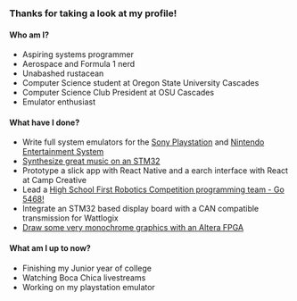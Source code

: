 ### Thanks for taking a look at my profile!

#### Who am I?
- Aspiring systems programmer
- Aerospace and Formula 1 nerd
- Unabashed rustacean
- Computer Science student at Oregon State University Cascades 
- Computer Science Club President at OSU Cascades 
- Emulator enthusiast

#### What have I done?
- Write full system emulators for the [Sony Playstation](https://github.com/Colin-Suckow/vaporstation) and [Nintendo Entertainment System](https://github.com/Colin-Suckow/rust-nes)
- [Synthesize great music on an STM32](https://github.com/Colin-Suckow/STM32_Synth)
- Prototype a slick app with React Native and a earch interface with React at Camp Creative
- Lead a [High School First Robotics Competition programming team - Go 5468!](https://summitrobotics.com/)
- Integrate an STM32 based display board with a CAN compatible transmission for Wattlogix
- [Draw some very monochrome graphics with an Altera FPGA](https://github.com/Colin-Suckow/fpga_vga_display)

#### What am I up to now?
- Finishing my Junior year of college
- Watching Boca Chica livestreams
- Working on my playstation emulator
